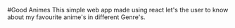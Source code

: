 #Good Animes
This simple web app made using react let's the user to know about my favourite anime's in different Genre's.
